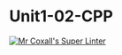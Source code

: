 # Unit1-02-CPP
[![Mr Coxall's Super Linter](https://github.com/ICS3U-Programming-NolanS/Unit1-02-CPP/workflows/Mr%20Coxall's%20Super%20Linter/badge.svg)](https://github.com/ICS3U-Programming-NolanS/Unit1-02-CPP/actions/)
